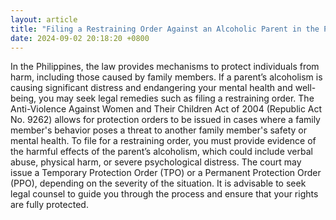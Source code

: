 ```yaml
---
layout: article
title: "Filing a Restraining Order Against an Alcoholic Parent in the Philippines"
date: 2024-09-02 20:18:20 +0800
---
```


<p>In the Philippines, the law provides mechanisms to protect individuals from harm, including those caused by family members. If a parent’s alcoholism is causing significant distress and endangering your mental health and well-being, you may seek legal remedies such as filing a restraining order. The Anti-Violence Against Women and Their Children Act of 2004 (Republic Act No. 9262) allows for protection orders to be issued in cases where a family member's behavior poses a threat to another family member's safety or mental health. To file for a restraining order, you must provide evidence of the harmful effects of the parent’s alcoholism, which could include verbal abuse, physical harm, or severe psychological distress. The court may issue a Temporary Protection Order (TPO) or a Permanent Protection Order (PPO), depending on the severity of the situation. It is advisable to seek legal counsel to guide you through the process and ensure that your rights are fully protected.</p>